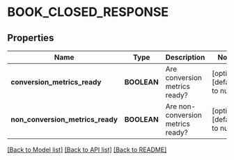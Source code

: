 # BOOK_CLOSED_RESPONSE

## Properties
Name | Type | Description | Notes
------------ | ------------- | ------------- | -------------
**conversion_metrics_ready** | **BOOLEAN** | Are conversion metrics ready? | [optional] [default to null]
**non_conversion_metrics_ready** | **BOOLEAN** | Are non-conversion metrics ready? | [optional] [default to null]

[[Back to Model list]](../README.md#documentation-for-models) [[Back to API list]](../README.md#documentation-for-api-endpoints) [[Back to README]](../README.md)


